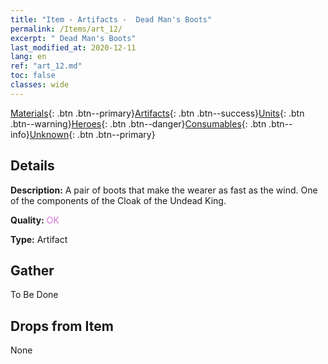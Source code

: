 ```yaml
---
title: "Item - Artifacts -  Dead Man's Boots"
permalink: /Items/art_12/
excerpt: " Dead Man's Boots"
last_modified_at: 2020-12-11
lang: en
ref: "art_12.md"
toc: false
classes: wide
---
```

 [Materials](/Items/){: .btn .btn--primary}[Artifacts](/Items/Artifacts/){: .btn .btn--success}[Units](/Items/Units/){: .btn .btn--warning}[Heroes](/Items/Heroes/){: .btn .btn--danger}[Consumables](/Items/Consumables/){: .btn .btn--info}[Unknown](/Items/Unknown/){: .btn .btn--primary}

## Details
 **Description:** A pair of boots that make the wearer as fast as the wind. One of the components of the Cloak of the Undead King.

 **Quality:** <span style="color: #DA70D6">OK</span>

 **Type:** Artifact

## Gather

  To Be Done

## Drops from Item

  None

